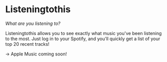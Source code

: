 # Listeningtothis
_What are you listening to?_


Listeningtothis allows you to see exactly what music you've been listening to the most. Just log in to your Spotify, and you'll quickly get a list of your top 20 recent tracks!

-> Apple Music coming soon!

